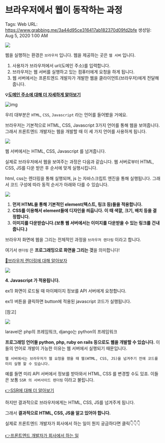# 브라우저에서 웹이 동작하는 과정

Tags: Web
URL: https://www.grabbing.me/3a44d95ce316417ab182370d09fd2bfe
생성일: Aug 5, 2020 1:00 AM

![](https://www.grabbing.me/image/https%3A%2F%2Fs3-us-west-2.amazonaws.com%2Fsecure.notion-static.com%2Fad2c5aca-dc61-47ec-9594-76bfa4c26512%2FUntitled.png?table=block&id=28347d35-1e6d-482b-b352-68732f8bf041&width=860&cache=v2)



웹을 실행하는 환경은 `브라우저` 입니다. 웹을 제공하는 곳은 `웹 서버` 입니다.

1. 사용자가 브라우저에서 url(도메인 주소)를 입력합니다.
2. 브라우저는 웹 서버를 실행하고 있는 컴퓨터에게 요청을 하게 됩니다.
3. 웹 서버에서는 프론트엔드 개발자가 개발한 웹을 클라이언트(브라우저)에게 전달해줍니다.

**💡[도메인 주소에 대해 더 자세하게 알아보기](https://www.grabbing.me/8d9e92b19e084c5a8cb173a695aa81af#f7497927836f4788b69672e7a9d93364)**

![img](https://www.grabbing.me/image/https%3A%2F%2Fs3-us-west-2.amazonaws.com%2Fsecure.notion-static.com%2F310346ff-760c-4a13-a501-6591eb1fb04b%2FUntitled.png?table=block&id=50ea7565-1d6e-452f-83a3-ae30c94dfacf&width=860&cache=v2)

우리 대부분은 `HTML`, `CSS`, `Javascript` 라는 언어를 들어봤을 거에요.

브라우저는 기본적으로 HTML, CSS, Javascript 3가지 언어를 통해 웹을 보여줍니다. 그래서 
프론트엔드 개발자는 웹을 개발할 때 이 세 가지 언어를 사용하게 됩니다.

![](https://www.grabbing.me/image/https%3A%2F%2Fs3-us-west-2.amazonaws.com%2Fsecure.notion-static.com%2F11d0050a-e130-4405-9623-b946a9976bf3%2FUntitled.png?table=block&id=04b926ed-c77e-4820-985a-736ec93128ff&width=960&cache=v2)



웹 서버에서는 HTML, CSS, Javascript 를 넘겨줍니다.

실제로 브라우저에서 웹을 보여주는 과정은 다음과 같습니다. 웹 서버로부터 HTML, CSS, JS를 다운
받은 후 순서에 맞게 실행시킵니다.

html, css는 렌더링을 통해 실행되며, js 는 자바스크립트 엔진을 통해 실행됩니다.
그래서 코드 구성에 따라 동적 순서가 아래와 다를 수 있습니다.

![](https://www.grabbing.me/image/https%3A%2F%2Fs3-us-west-2.amazonaws.com%2Fsecure.notion-static.com%2F526aadc1-8ce6-48df-a07c-4174ab783cb5%2FUntitled.png?table=block&id=1c733467-b6c5-4ded-922a-3fc25eea90cb&width=1060&cache=v2)

1. **먼저 HTML을 통해 기본적인 element(텍스트, 링크 등)들을 적용합니다.**
2. **CSS를 이용해서 element들에 디자인을 씌웁니다. 이 때 색깔, 크기, 배치 등을 결정합니다.**
3. **이미지를 다운받습니다.(보통 웹 서버에서는 이미지를 다운받을 수 있는 링크를 건내줍니다.)**

브라우저 화면에 웹을 그리는 전체적인 과정을 `브라우저 렌더링` 이라고 합니다.

여기서 `렌더링` 은 **프로그래밍으로 화면을 그리는 것**을 의미합니다!

[🔗브라우저 렌더링에 대해 알아보자](https://janghanboram.github.io/2018/06/06/browser-rendering/)

![](https://www.grabbing.me/image/https%3A%2F%2Fs3-us-west-2.amazonaws.com%2Fsecure.notion-static.com%2F99a2eca2-27d8-4561-a3fa-f39f2a99586c%2FUntitled.png?table=block&id=b76a62b6-6f43-4814-9a67-3798dd65d171&width=1060&cache=v2)

**4. Javascript 가 적용됩니다.**

ex1) 화면이 로드될 때 마이페이지 정보를 API 서버에게 요청합니다.

ex1) 버튼을 클릭하면 button에 적용된 javascript 코드가 실행됩니다.

[참고]

![](https://www.grabbing.me/image/https%3A%2F%2Fs3-us-west-2.amazonaws.com%2Fsecure.notion-static.com%2Fae5ede32-3520-4338-918f-b270e3d8efad%2FUntitled.png?table=block&id=396540a0-84fe-4b65-92c1-096962ca7a66&width=770&cache=v2)

laravel은 php의 프레임워크, django는 python의 프레임워크

**프로그래밍 언어들 python, php, ruby on rails 등으로도 웹을 개발할 수 있습니다.** 이들의 언어로
개발이 가능한 이유는 웹 서버에서 실행되기 때문입니다.

`웹 서버에서는 브라우저가 웹 요청을 했을 때 웹(HTML, CSS, JS)을 넘겨주기 전에 코드를 미리 실행 할 수 있습니다.`

예를 들면 미리 API 서버에서 정보를 받아와서 HTML, CSS 를 변경할 수도 있죠. 이들은 보통 `SSR 의 서버사이드 렌더링` 이라고 불립니다.

[👉SSR에 대해 더 알아보기](https://www.grabbing.me/3a44d95ce316417ab182370d09fd2bfe#ffcd8bb440d94a599e6f7220d3a2238c)

하지만 결과적으로 브라우저에게는 HTML, CSS, JS를 넘겨주게 됩니다.

그래서 **결과적으로 HTML, CSS, JS을 알고 있어야 합니다.**

실제로 프론트엔드 개발자가 회사에서 하는 일이 뭔지 궁금하다면 클릭👇👇👇

[👉프론트엔드 개발자가 회사에서 하는 일](https://www.grabbing.me/6166144602844aab9b361c79b8f90785#9d415f3bd8f94220b6f673adf94942d7)